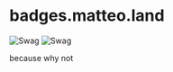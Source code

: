 # badges.matteo.land

![Swag](https://svgshare.com/i/N5J.svg "SWAG")
![Swag](https://badges.matteo.land/shield.svg?fontFamily=Arial "SWAG")

because why not